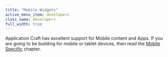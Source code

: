 ```yaml
---
title: "Mobile Widgets"
active_menu_item: developers
class_name: developers
full_width: true
---
```



Application Craft has excellent support for Mobile content and Apps. If you are going to be building for mobile or tablet devices, then read the [Mobile Specific](/developers/user-guide/product-guide/mobile-apps-sites/) chapter.

